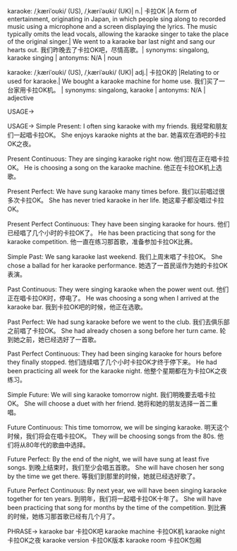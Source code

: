 karaoke: /ˌkæriˈoʊki/ (US), /ˌkæriˈəʊki/ (UK)| n.| 卡拉OK |A form of entertainment, originating in Japan, in which people sing along to recorded music using a microphone and a screen displaying the lyrics. The music typically omits the lead vocals, allowing the karaoke singer to take the place of the original singer.| We went to a karaoke bar last night and sang our hearts out. 我们昨晚去了卡拉OK吧，尽情高歌。| synonyms: singalong, karaoke singing | antonyms: N/A | noun

karaoke: /ˌkæriˈoʊki/ (US), /ˌkæriˈəʊki/ (UK)| adj.| 卡拉OK的 |Relating to or used for karaoke.|  We bought a karaoke machine for home use. 我们买了一台家用卡拉OK机。 | synonyms: singalong, karaoke | antonyms: N/A | adjective


USAGE->

USAGE->
Simple Present:
I often sing karaoke with my friends. 我经常和朋友们一起唱卡拉OK。
She enjoys karaoke nights at the bar. 她喜欢在酒吧的卡拉OK之夜。

Present Continuous:
They are singing karaoke right now. 他们现在正在唱卡拉OK。
He is choosing a song on the karaoke machine. 他正在卡拉OK机上选歌。

Present Perfect:
We have sung karaoke many times before. 我们以前唱过很多次卡拉OK。
She has never tried karaoke in her life. 她这辈子都没唱过卡拉OK。

Present Perfect Continuous:
They have been singing karaoke for hours. 他们已经唱了几个小时的卡拉OK了。
He has been practicing that song for the karaoke competition.  他一直在练习那首歌，准备参加卡拉OK比赛。

Simple Past:
We sang karaoke last weekend.  我们上周末唱了卡拉OK。
She chose a ballad for her karaoke performance. 她选了一首民谣作为她的卡拉OK表演。

Past Continuous:
They were singing karaoke when the power went out.  他们正在唱卡拉OK时，停电了。
He was choosing a song when I arrived at the karaoke bar.  我到卡拉OK吧的时候，他正在选歌。

Past Perfect:
We had sung karaoke before we went to the club.  我们去俱乐部之前唱了卡拉OK。
She had already chosen a song before her turn came.  轮到她之前，她已经选好了一首歌。

Past Perfect Continuous:
They had been singing karaoke for hours before they finally stopped.  他们连续唱了几个小时卡拉OK才终于停下来。
He had been practicing all week for the karaoke night. 他整个星期都在为卡拉OK之夜练习。


Simple Future:
We will sing karaoke tomorrow night. 我们明晚要去唱卡拉OK。
She will choose a duet with her friend. 她将和她的朋友选择一首二重唱。


Future Continuous:
This time tomorrow, we will be singing karaoke. 明天这个时候，我们将会在唱卡拉OK。
They will be choosing songs from the 80s. 他们将从80年代的歌曲中选择。

Future Perfect:
By the end of the night, we will have sung at least five songs. 到晚上结束时，我们至少会唱五首歌。
She will have chosen her song by the time we get there. 等我们到那里的时候，她就已经选好歌了。


Future Perfect Continuous:
By next year, we will have been singing karaoke together for ten years. 到明年，我们将一起唱卡拉OK十年了。
She will have been practicing that song for months by the time of the competition. 到比赛的时候，她练习那首歌已经有几个月了。


PHRASE->
karaoke bar  卡拉OK吧
karaoke machine 卡拉OK机
karaoke night 卡拉OK之夜
karaoke version 卡拉OK版本
karaoke room 卡拉OK包厢
